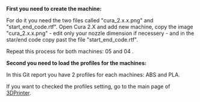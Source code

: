 **First you need to create the machine:**

For do it you need the two files called "cura_2.x.x.png"  and "start_end_code.rtf".
Open Cura 2.X and add new machine, copy the image "cura_2.x.x.png" - edit only your nozzle dimension if necessery - and in the star/end code copy past the file "start_end_code.rtf".

Repeat this process for both machines: 05 and 04 .  

**Second you need to load the profiles for the machines:**

In this Git report you have 2 profiles for each machines: ABS and PLA.

If you want to checked the profiles setting, go to the main page of [3DPrinter](https://github.com/DaveCalaway/3DPrint).
